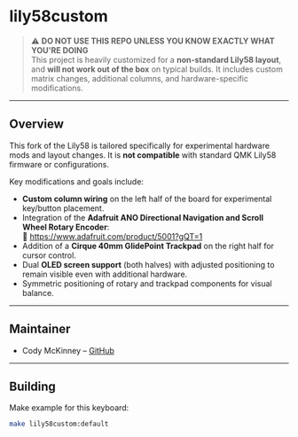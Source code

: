 # lily58custom

> ⚠️ **DO NOT USE THIS REPO UNLESS YOU KNOW EXACTLY WHAT YOU'RE DOING**  
> This project is heavily customized for a **non-standard Lily58 layout**, and **will not work out of the box** on typical builds. It includes custom matrix changes, additional columns, and hardware-specific modifications.

---

## Overview

This fork of the Lily58 is tailored specifically for experimental hardware mods and layout changes. It is **not compatible** with standard QMK Lily58 firmware or configurations.

Key modifications and goals include:

- **Custom column wiring** on the left half of the board for experimental key/button placement.
- Integration of the **Adafruit ANO Directional Navigation and Scroll Wheel Rotary Encoder**:  
  🔗 https://www.adafruit.com/product/5001?gQT=1
- Addition of a **Cirque 40mm GlidePoint Trackpad** on the right half for cursor control.
- Dual **OLED screen support** (both halves) with adjusted positioning to remain visible even with additional hardware.
- Symmetric positioning of rotary and trackpad components for visual balance.

---

## Maintainer

* Cody McKinney – [GitHub](https://github.com/clm302002)

---

## Building

Make example for this keyboard:

```bash
make lily58custom:default
